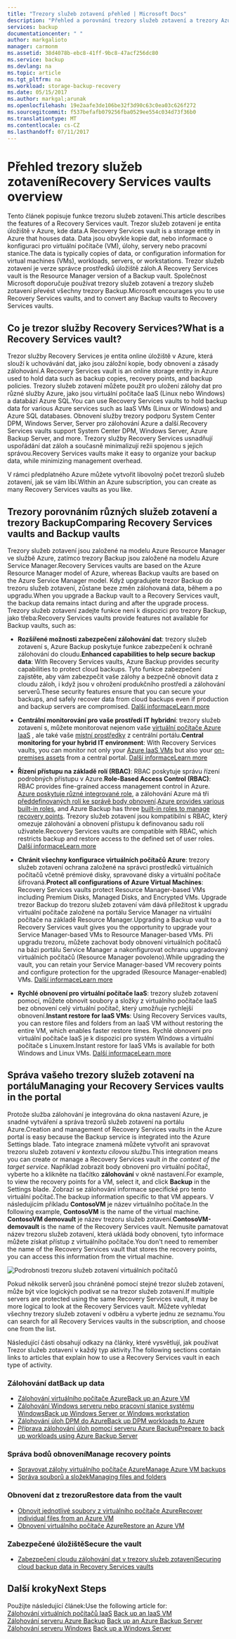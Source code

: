 ```yaml
---
title: "Trezory služeb zotavení přehled | Microsoft Docs"
description: "Přehled a porovnání trezory služeb zotavení a trezory Azure Backup."
services: backup
documentationcenter: " "
author: markgalioto
manager: carmonm
ms.assetid: 38d4078b-ebc8-41ff-9bc8-47acf256dc80
ms.service: backup
ms.devlang: na
ms.topic: article
ms.tgt_pltfrm: na
ms.workload: storage-backup-recovery
ms.date: 05/15/2017
ms.author: markgal;arunak
ms.openlocfilehash: 19e2aafe3de106be32f3d90c63c0ea03c626f272
ms.sourcegitcommit: f537befafb079256fba0529ee554c034d73f36b0
ms.translationtype: MT
ms.contentlocale: cs-CZ
ms.lasthandoff: 07/11/2017
---
```

# <a name="recovery-services-vaults-overview"></a><span data-ttu-id="067dc-103">Přehled trezory služeb zotavení</span><span class="sxs-lookup"><span data-stu-id="067dc-103">Recovery Services vaults overview</span></span>

<span data-ttu-id="067dc-104">Tento článek popisuje funkce trezoru služeb zotavení.</span><span class="sxs-lookup"><span data-stu-id="067dc-104">This article describes the features of a Recovery Services vault.</span></span> <span data-ttu-id="067dc-105">Trezor služeb zotavení je entita úložiště v Azure, kde data.</span><span class="sxs-lookup"><span data-stu-id="067dc-105">A Recovery Services vault is a storage entity in Azure that houses data.</span></span> <span data-ttu-id="067dc-106">Data jsou obvykle kopie dat, nebo informace o konfiguraci pro virtuální počítače (VM), úlohy, servery nebo pracovní stanice.</span><span class="sxs-lookup"><span data-stu-id="067dc-106">The data is typically copies of data, or configuration information for virtual machines (VMs), workloads, servers, or workstations.</span></span> <span data-ttu-id="067dc-107">Trezor služeb zotavení je verze správce prostředků úložiště záloh.</span><span class="sxs-lookup"><span data-stu-id="067dc-107">A Recovery Services vault is the Resource Manager version of a Backup vault.</span></span> <span data-ttu-id="067dc-108">Společnost Microsoft doporučuje používat trezory služeb zotavení a trezory služeb zotavení převést všechny trezory Backup.</span><span class="sxs-lookup"><span data-stu-id="067dc-108">Microsoft encourages you to use Recovery Services vaults, and to convert any Backup vaults to Recovery Services vaults.</span></span>

## <a name="what-is-a-recovery-services-vault"></a><span data-ttu-id="067dc-109">Co je trezor služby Recovery Services?</span><span class="sxs-lookup"><span data-stu-id="067dc-109">What is a Recovery Services vault?</span></span>

<span data-ttu-id="067dc-110">Trezor služby Recovery Services je entita online úložiště v Azure, která slouží k uchovávání dat, jako jsou záložní kopie, body obnovení a zásady zálohování.</span><span class="sxs-lookup"><span data-stu-id="067dc-110">A Recovery Services vault is an online storage entity in Azure used to hold data such as backup copies, recovery points, and backup policies.</span></span> <span data-ttu-id="067dc-111">Trezory služeb zotavení můžete použít pro uložení zálohy dat pro různé služby Azure, jako jsou virtuální počítače IaaS (Linux nebo Windows) a databází Azure SQL.</span><span class="sxs-lookup"><span data-stu-id="067dc-111">You can use Recovery Services vaults to hold backup data for various Azure services such as IaaS VMs (Linux or Windows) and Azure SQL databases.</span></span> <span data-ttu-id="067dc-112">Obnovení služby trezory podporu System Center DPM, Windows Server, Server pro zálohování Azure a další.</span><span class="sxs-lookup"><span data-stu-id="067dc-112">Recovery Services vaults support System Center DPM, Windows Server, Azure Backup Server, and more.</span></span> <span data-ttu-id="067dc-113">Trezory služby Recovery Services usnadňují uspořádání dat záloh a současně minimalizují režii spojenou s jejich správou.</span><span class="sxs-lookup"><span data-stu-id="067dc-113">Recovery Services vaults make it easy to organize your backup data, while minimizing management overhead.</span></span>

<span data-ttu-id="067dc-114">V rámci předplatného Azure můžete vytvořit libovolný počet trezorů služeb zotavení, jak se vám líbí.</span><span class="sxs-lookup"><span data-stu-id="067dc-114">Within an Azure subscription, you can create as many Recovery Services vaults as you like.</span></span>

## <a name="comparing-recovery-services-vaults-and-backup-vaults"></a><span data-ttu-id="067dc-115">Trezory porovnáním různých služeb zotavení a trezory Backup</span><span class="sxs-lookup"><span data-stu-id="067dc-115">Comparing Recovery Services vaults and Backup vaults</span></span>

<span data-ttu-id="067dc-116">Trezory služeb zotavení jsou založené na modelu Azure Resource Manager ve službě Azure, zatímco trezory Backup jsou založené na modelu Azure Service Manager.</span><span class="sxs-lookup"><span data-stu-id="067dc-116">Recovery Services vaults are based on the Azure Resource Manager model of Azure, whereas Backup vaults are based on the Azure Service Manager model.</span></span> <span data-ttu-id="067dc-117">Když upgradujete trezor Backup do trezoru služeb zotavení, zůstane beze změn zálohovaná data, během a po upgradu.</span><span class="sxs-lookup"><span data-stu-id="067dc-117">When you upgrade a Backup vault to a Recovery Services vault, the backup data remains intact during and after the upgrade process.</span></span> <span data-ttu-id="067dc-118">Trezory služeb zotavení zadejte funkce není k dispozici pro trezory Backup, jako třeba:</span><span class="sxs-lookup"><span data-stu-id="067dc-118">Recovery Services vaults provide features not available for Backup vaults, such as:</span></span>

- <span data-ttu-id="067dc-119">**Rozšířené možnosti zabezpečení zálohování dat**: trezory služeb zotavení s, Azure Backup poskytuje funkce zabezpečení k ochraně zálohování do cloudu.</span><span class="sxs-lookup"><span data-stu-id="067dc-119">**Enhanced capabilities to help secure backup data**: With Recovery Services vaults, Azure Backup provides security capabilities to protect cloud backups.</span></span> <span data-ttu-id="067dc-120">Tyto funkce zabezpečení zajistěte, aby vám zabezpečit vaše zálohy a bezpečně obnovit data z cloudu záloh, i když jsou v ohrožení produkčního prostředí a zálohování serverů.</span><span class="sxs-lookup"><span data-stu-id="067dc-120">These security features ensure that you can secure your backups, and safely recover data from cloud backups even if production and backup servers are compromised.</span></span> [<span data-ttu-id="067dc-121">Další informace</span><span class="sxs-lookup"><span data-stu-id="067dc-121">Learn more</span></span>](backup-azure-security-feature.md)

- <span data-ttu-id="067dc-122">**Centrální monitorování pro vaše prostředí IT hybridní**: trezory služeb zotavení s, můžete monitorovat nejenom vaše [virtuální počítače Azure IaaS](backup-azure-manage-vms.md) , ale také vaše [místní prostředky](backup-azure-manage-windows-server.md#manage-backup-items) z centrální portálu.</span><span class="sxs-lookup"><span data-stu-id="067dc-122">**Central monitoring for your hybrid IT environment**: With Recovery Services vaults, you can monitor not only your [Azure IaaS VMs](backup-azure-manage-vms.md) but also your [on-premises assets](backup-azure-manage-windows-server.md#manage-backup-items) from a central portal.</span></span> [<span data-ttu-id="067dc-123">Další informace</span><span class="sxs-lookup"><span data-stu-id="067dc-123">Learn more</span></span>](http://azure.microsoft.com/blog/alerting-and-monitoring-for-azure-backup)

- <span data-ttu-id="067dc-124">**Řízení přístupu na základě rolí (RBAC)**: RBAC poskytuje správu řízení podrobných přístupu v Azure.</span><span class="sxs-lookup"><span data-stu-id="067dc-124">**Role-Based Access Control (RBAC)**: RBAC provides fine-grained access management control in Azure.</span></span> <span data-ttu-id="067dc-125">[Azure poskytuje různé integrované role](../active-directory/role-based-access-built-in-roles.md), a zálohování Azure má tři [předdefinovaných rolí ke správě body obnovení](backup-rbac-rs-vault.md).</span><span class="sxs-lookup"><span data-stu-id="067dc-125">[Azure provides various built-in roles](../active-directory/role-based-access-built-in-roles.md), and Azure Backup has three [built-in roles to manage recovery points](backup-rbac-rs-vault.md).</span></span> <span data-ttu-id="067dc-126">Trezory služeb zotavení jsou kompatibilní s RBAC, který omezuje zálohování a obnovení přístupu k definovanou sadu rolí uživatele.</span><span class="sxs-lookup"><span data-stu-id="067dc-126">Recovery Services vaults are compatible with RBAC, which restricts backup and restore access to the defined set of user roles.</span></span> [<span data-ttu-id="067dc-127">Další informace</span><span class="sxs-lookup"><span data-stu-id="067dc-127">Learn more</span></span>](backup-rbac-rs-vault.md)

- <span data-ttu-id="067dc-128">**Chránit všechny konfigurace virtuálních počítačů Azure**: trezory služeb zotavení ochrana založené na správci prostředků virtuálních počítačů včetně prémiové disky, spravované disky a virtuální počítače šifrovaná.</span><span class="sxs-lookup"><span data-stu-id="067dc-128">**Protect all configurations of Azure Virtual Machines**: Recovery Services vaults protect Resource Manager-based VMs including Premium Disks, Managed Disks, and Encrypted VMs.</span></span> <span data-ttu-id="067dc-129">Upgrade trezor Backup do trezoru služeb zotavení vám dává příležitost k upgradu virtuální počítače založené na portálu Service Manager na virtuální počítače na základě Resource Manager.</span><span class="sxs-lookup"><span data-stu-id="067dc-129">Upgrading a Backup vault to a Recovery Services vault gives you the opportunity to upgrade your Service Manager-based VMs to Resource Manager-based VMs.</span></span> <span data-ttu-id="067dc-130">Při upgradu trezoru, můžete zachovat body obnovení virtuálních počítačů na bázi portálu Service Manager a nakonfigurovat ochranu upgradovaný virtuálních počítačů (Resource Manager povoleno).</span><span class="sxs-lookup"><span data-stu-id="067dc-130">While upgrading the vault, you can retain your Service Manager-based VM recovery points and configure protection for the upgraded (Resource Manager-enabled) VMs.</span></span> [<span data-ttu-id="067dc-131">Další informace</span><span class="sxs-lookup"><span data-stu-id="067dc-131">Learn more</span></span>](http://azure.microsoft.com/blog/azure-backup-recovery-services-vault-ga)

- <span data-ttu-id="067dc-132">**Rychlé obnovení pro virtuální počítače IaaS**: trezory služeb zotavení pomocí, můžete obnovit soubory a složky z virtuálního počítače IaaS bez obnovení celý virtuální počítač, který umožňuje rychlejší obnovení.</span><span class="sxs-lookup"><span data-stu-id="067dc-132">**Instant restore for IaaS VMs**: Using Recovery Services vaults, you can restore files and folders from an IaaS VM without restoring the entire VM, which enables faster restore times.</span></span> <span data-ttu-id="067dc-133">Rychlé obnovení pro virtuální počítače IaaS je k dispozici pro systém Windows a virtuální počítače s Linuxem.</span><span class="sxs-lookup"><span data-stu-id="067dc-133">Instant restore for IaaS VMs is available for both Windows and Linux VMs.</span></span> [<span data-ttu-id="067dc-134">Další informace</span><span class="sxs-lookup"><span data-stu-id="067dc-134">Learn more</span></span>](http://azure.microsoft.com/blog/instant-file-recovery-from-azure-linux-vm-backup-using-azure-backup-preview)

## <a name="managing-your-recovery-services-vaults-in-the-portal"></a><span data-ttu-id="067dc-135">Správa vašeho trezory služeb zotavení na portálu</span><span class="sxs-lookup"><span data-stu-id="067dc-135">Managing your Recovery Services vaults in the portal</span></span>
<span data-ttu-id="067dc-136">Protože služba zálohování je integrována do okna nastavení Azure, je snadné vytváření a správa trezorů služeb zotavení na portálu Azure.</span><span class="sxs-lookup"><span data-stu-id="067dc-136">Creation and management of Recovery Services vaults in the Azure portal is easy because the Backup service is integrated into the Azure Settings blade.</span></span> <span data-ttu-id="067dc-137">Tato integrace znamená můžete vytvořit ani spravovat trezoru služeb zotavení *v kontextu cílovou službu*.</span><span class="sxs-lookup"><span data-stu-id="067dc-137">This integration means you can create or manage a Recovery Services vault *in the context of the target service*.</span></span> <span data-ttu-id="067dc-138">Například zobrazit body obnovení pro virtuální počítač, vyberte ho a klikněte na tlačítko **zálohování** v okně nastavení.</span><span class="sxs-lookup"><span data-stu-id="067dc-138">For example, to view the recovery points for a VM, select it, and click **Backup** in the Settings blade.</span></span> <span data-ttu-id="067dc-139">Zobrazí se zálohování informace specifické pro tento virtuální počítač.</span><span class="sxs-lookup"><span data-stu-id="067dc-139">The backup information specific to that VM appears.</span></span> <span data-ttu-id="067dc-140">V následujícím příkladu **ContosoVM** je název virtuálního počítače.</span><span class="sxs-lookup"><span data-stu-id="067dc-140">In the following example, **ContosoVM** is the name of the virtual machine.</span></span> <span data-ttu-id="067dc-141">**ContosoVM demovault** je název trezoru služeb zotavení.</span><span class="sxs-lookup"><span data-stu-id="067dc-141">**ContosoVM-demovault** is the name of the Recovery Services vault.</span></span> <span data-ttu-id="067dc-142">Nemusíte pamatovat název trezoru služeb zotavení, která ukládá body obnovení, tyto informace můžete získat přístup z virtuálního počítače.</span><span class="sxs-lookup"><span data-stu-id="067dc-142">You don't need to remember the name of the Recovery Services vault that stores the recovery points, you can access this information from the virtual machine.</span></span>  

![Podrobnosti trezoru služeb zotavení virtuálních počítačů](./media/backup-azure-recovery-services-vault-overview/rs-vault-in-context.png)

<span data-ttu-id="067dc-144">Pokud několik serverů jsou chráněné pomocí stejné trezor služeb zotavení, může být více logických podívat se na trezor služeb zotavení.</span><span class="sxs-lookup"><span data-stu-id="067dc-144">If multiple servers are protected using the same Recovery Services vault, it may be more logical to look at the Recovery Services vault.</span></span> <span data-ttu-id="067dc-145">Můžete vyhledat všechny trezory služeb zotavení v odběru a vyberte jednu ze seznamu.</span><span class="sxs-lookup"><span data-stu-id="067dc-145">You can search for all Recovery Services vaults in the subscription, and choose one from the list.</span></span>

<span data-ttu-id="067dc-146">Následující části obsahují odkazy na články, které vysvětlují, jak používat Trezor služeb zotavení v každý typ aktivity.</span><span class="sxs-lookup"><span data-stu-id="067dc-146">The following sections contain links to articles that explain how to use a Recovery Services vault in each type of activity.</span></span>

### <a name="back-up-data"></a><span data-ttu-id="067dc-147">Zálohování dat</span><span class="sxs-lookup"><span data-stu-id="067dc-147">Back up data</span></span>
- [<span data-ttu-id="067dc-148">Zálohování virtuálního počítače Azure</span><span class="sxs-lookup"><span data-stu-id="067dc-148">Back up an Azure VM</span></span>](backup-azure-vms-first-look-arm.md)
- [<span data-ttu-id="067dc-149">Zálohování Windows serveru nebo pracovní stanice systému Windows</span><span class="sxs-lookup"><span data-stu-id="067dc-149">Back up Windows Server or Windows workstation</span></span>](backup-try-azure-backup-in-10-mins.md)
- [<span data-ttu-id="067dc-150">Zálohování úloh DPM do Azure</span><span class="sxs-lookup"><span data-stu-id="067dc-150">Back up DPM workloads to Azure</span></span>](backup-azure-dpm-introduction.md)
- [<span data-ttu-id="067dc-151">Příprava zálohování úloh pomocí serveru Azure Backup</span><span class="sxs-lookup"><span data-stu-id="067dc-151">Prepare to back up workloads using Azure Backup Server</span></span>](backup-azure-microsoft-azure-backup.md)

### <a name="manage-recovery-points"></a><span data-ttu-id="067dc-152">Správa bodů obnovení</span><span class="sxs-lookup"><span data-stu-id="067dc-152">Manage recovery points</span></span>
- [<span data-ttu-id="067dc-153">Spravovat zálohy virtuálního počítače Azure</span><span class="sxs-lookup"><span data-stu-id="067dc-153">Manage Azure VM backups</span></span>](backup-azure-manage-vms.md)
- [<span data-ttu-id="067dc-154">Správa souborů a složek</span><span class="sxs-lookup"><span data-stu-id="067dc-154">Managing files and folders</span></span>](backup-azure-manage-windows-server.md)

### <a name="restore-data-from-the-vault"></a><span data-ttu-id="067dc-155">Obnovení dat z trezoru</span><span class="sxs-lookup"><span data-stu-id="067dc-155">Restore data from the vault</span></span>
- [<span data-ttu-id="067dc-156">Obnovit jednotlivé soubory z virtuálního počítače Azure</span><span class="sxs-lookup"><span data-stu-id="067dc-156">Recover individual files from an Azure VM</span></span>](backup-azure-restore-files-from-vm.md)
- [<span data-ttu-id="067dc-157">Obnovení virtuálního počítače Azure</span><span class="sxs-lookup"><span data-stu-id="067dc-157">Restore an Azure VM</span></span>](backup-azure-arm-restore-vms.md)

### <a name="secure-the-vault"></a><span data-ttu-id="067dc-158">Zabezpečené úložiště</span><span class="sxs-lookup"><span data-stu-id="067dc-158">Secure the vault</span></span>
- [<span data-ttu-id="067dc-159">Zabezpečení cloudu zálohování dat v trezory služeb zotavení</span><span class="sxs-lookup"><span data-stu-id="067dc-159">Securing cloud backup data in Recovery Services vaults</span></span>](backup-azure-security-feature.md)



## <a name="next-steps"></a><span data-ttu-id="067dc-160">Další kroky</span><span class="sxs-lookup"><span data-stu-id="067dc-160">Next Steps</span></span>
<span data-ttu-id="067dc-161">Použijte následující článek:</span><span class="sxs-lookup"><span data-stu-id="067dc-161">Use the following article for:</span></span></br><span data-ttu-id="067dc-162">
[Zálohování virtuálních počítačů IaaS](backup-azure-arm-vms-prepare.md)</span><span class="sxs-lookup"><span data-stu-id="067dc-162">
[Back up an IaaS VM](backup-azure-arm-vms-prepare.md)</span></span></br><span data-ttu-id="067dc-163">
[Zálohování serveru Azure Backup](backup-azure-microsoft-azure-backup.md)</span><span class="sxs-lookup"><span data-stu-id="067dc-163">
[Back up an Azure Backup Server](backup-azure-microsoft-azure-backup.md)</span></span></br><span data-ttu-id="067dc-164">
[Zálohování serveru Windows](backup-configure-vault.md)</span><span class="sxs-lookup"><span data-stu-id="067dc-164">
[Back up a Windows Server](backup-configure-vault.md)</span></span>
